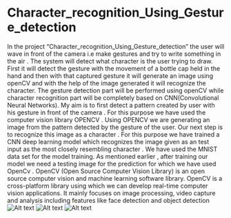 # Character_recognition_Using_Gesture_detection
In the project “Character_recognition_Using_Gesture_detection” the user will wave in front of the camera i.e make gestures and try to write something in the air . The system will detect what character is the user trying to draw. First it will detect the gesture with the movement of a bottle cap held in the hand and then with that captured gesture it will generate an image using openCV and with the help of the image generated it will recognize the character. The gesture detection part will be performed using openCV while character recognition part will be completely based on CNN(Convolutional Neural Networks).
My aim is to first detect a pattern created by user with his gesture in front of the camera . For this purpose we have used the computer vision library OPENCV . Using OPENCV we are generating an image from the pattern detected by the gesture of the user. Our next step is to recognize this image as a character . For this purpose we have trained a CNN deep learning model which recognizes the image given as an test input as the most closely resembling character . We have used the MNIST data set for the model training.
As mentioned earlier , after training our model we need a testing image for the prediction for which we have used OpenCv . OpenCV (Open Source Computer Vision Library) is an open source computer vision and machine learning software library. OpenCV is a cross-platform library using which we can develop real-time computer vision applications. It mainly focuses on image processing, video capture and analysis including features like face detection and object detection
![Alt text](/relative/path/to/img.jpg?raw=true "Sample1")
![Alt text](/relative/path/to/img.jpg?raw=true "Sample2")
![Alt text](/relative/path/to/img.jpg?raw=true "Sample3")
